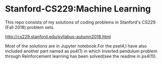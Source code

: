 # Stanford-CS229:Machine Learning
This repo consists of my solutions of coding problems in Stanford's CS229 (Fall 2018) problem sets.

http://cs229.stanford.edu/syllabus-autumn2018.html

Most of the solutions are in Jupyter notebook.For the pset4,I have also included another part named as ps4(1) in which Inverted pendulum problem through Reinforcement learning has been solved(see the readme in ps4(1)).
